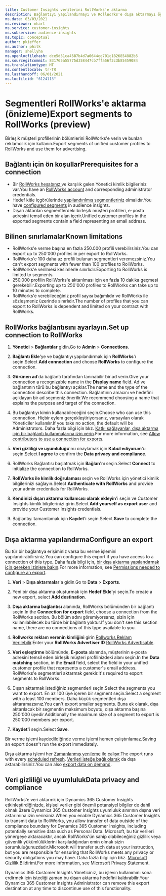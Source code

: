 ```yaml
---
title: Customer Insights verilerini RollWorks'e aktarma
description: Bağlantıyı yapılandırmayı ve RollWorks'e dışa aktarmayı öğrenin.
ms.date: 03/03/2021
ms.reviewer: mhart
ms.service: customer-insights
ms.subservice: audience-insights
ms.topic: conceptual
author: pkieffer
ms.author: philk
manager: shellyha
ms.openlocfilehash: dce5d51ca4587b4d7a0644cc701c1826854882b5
ms.sourcegitcommit: 831765a55775d358447cb7ffa56f2c3b85459084
ms.translationtype: HT
ms.contentlocale: tr-TR
ms.lasthandoff: 06/01/2021
ms.locfileid: "6124113"
---
```

# <a name="export-segments-to-rollworks-preview"></a><span data-ttu-id="d30a7-103">Segmentleri RollWorks'e aktarma (önizleme)</span><span class="sxs-lookup"><span data-stu-id="d30a7-103">Export segments to RollWorks (preview)</span></span>

<span data-ttu-id="d30a7-104">Birleşik müşteri profillerinin bölümlerini RollWorks'e verin ve bunları reklamcılık için kullanın.</span><span class="sxs-lookup"><span data-stu-id="d30a7-104">Export segments of unified customer profiles to RollWorks and use them for advertising.</span></span> 

## <a name="prerequisites-for-a-connection"></a><span data-ttu-id="d30a7-105">Bağlantı için ön koşullar</span><span class="sxs-lookup"><span data-stu-id="d30a7-105">Prerequisites for a connection</span></span>

-   <span data-ttu-id="d30a7-106">Bir [RollWorks hesabınız ](https://www.rollworks.com/) ve karşılık gelen Yönetici kimlik bilgileriniz var.</span><span class="sxs-lookup"><span data-stu-id="d30a7-106">You have an [RollWorks account](https://www.rollworks.com/) and corresponding administrator credentials.</span></span>
-   <span data-ttu-id="d30a7-107">Hedef kitle içgörülerinde [yapılandırılmış segmentleriniz](segments.md) olmalıdır.</span><span class="sxs-lookup"><span data-stu-id="d30a7-107">You have [configured segments](segments.md) in audience insights.</span></span>
-   <span data-ttu-id="d30a7-108">Dışarı aktarılan segmentlerdeki birleşik müşteri profilleri, e-posta adresini temsil eden bir alan içerir.</span><span class="sxs-lookup"><span data-stu-id="d30a7-108">Unified customer profiles in the exported segments contain a field representing an email address.</span></span>

## <a name="known-limitations"></a><span data-ttu-id="d30a7-109">Bilinen sınırlamalar</span><span class="sxs-lookup"><span data-stu-id="d30a7-109">Known limitations</span></span>

- <span data-ttu-id="d30a7-110">RollWorks'e verme başına en fazla 250.000 profili verebilirsiniz.</span><span class="sxs-lookup"><span data-stu-id="d30a7-110">You can export up to 250'000 profiles in per export to RollWorks.</span></span>
- <span data-ttu-id="d30a7-111">RollWorks'e 100 daha az profili bulunan segmentleri veremezsiniz.</span><span class="sxs-lookup"><span data-stu-id="d30a7-111">You can't export segments with fewer than 100 profiles to RollWorks.</span></span> 
- <span data-ttu-id="d30a7-112">RollWorks'e verilmesi kesimlerle sınırlıdır.</span><span class="sxs-lookup"><span data-stu-id="d30a7-112">Exporting to RollWorks is limited to segments.</span></span>
- <span data-ttu-id="d30a7-113">250.000 profilin RollWorks'e aktarılması için en fazla 10 dakika geçmesi gerekebilir.</span><span class="sxs-lookup"><span data-stu-id="d30a7-113">Exporting up to 250'000 profiles to RollWorks can take up to 10 minutes to complete.</span></span> 
- <span data-ttu-id="d30a7-114">RollWorks'e verebileceğiniz profil sayısı bağımlıdır ve RollWorks ile sözleşmeniz üzerinde sınırlıdır.</span><span class="sxs-lookup"><span data-stu-id="d30a7-114">The number of profiles that you can export to RollWorks is dependent and limited on your contract with RollWorks.</span></span>

## <a name="set-up-connection-to-rollworks"></a><span data-ttu-id="d30a7-115">RollWorks bağlantısını ayarlayın.</span><span class="sxs-lookup"><span data-stu-id="d30a7-115">Set up connection to RollWorks</span></span>

1. <span data-ttu-id="d30a7-116">**Yönetici** > **Bağlantılar** gidin.</span><span class="sxs-lookup"><span data-stu-id="d30a7-116">Go to **Admin** > **Connections**.</span></span>

1. <span data-ttu-id="d30a7-117">**Bağlantı Ekle**'ye ve bağlantıyı yapılandırmak için **RollWorks**'ı seçin.</span><span class="sxs-lookup"><span data-stu-id="d30a7-117">Select **Add connection** and choose **RollWorks** to configure the connection.</span></span>

1. <span data-ttu-id="d30a7-118">**Görünen ad**'da bağlantı tarafından tanınabilir bir ad verin.</span><span class="sxs-lookup"><span data-stu-id="d30a7-118">Give your connection a recognizable name in the **Display name** field.</span></span> <span data-ttu-id="d30a7-119">Ad ve bağlantının türü bu bağlantıyı açıklar.</span><span class="sxs-lookup"><span data-stu-id="d30a7-119">The name and the type of the connection describe this connection.</span></span> <span data-ttu-id="d30a7-120">Bağlantının amacını ve hedefini açıklayan bir ad seçmeniz önerilir.</span><span class="sxs-lookup"><span data-stu-id="d30a7-120">We recommend choosing a name that explains the purpose and target of the connection.</span></span>

1. <span data-ttu-id="d30a7-121">Bu bağlantıyı kimin kullanabileceğini seçin.</span><span class="sxs-lookup"><span data-stu-id="d30a7-121">Choose who can use this connection.</span></span> <span data-ttu-id="d30a7-122">Hiçbir eylem gerçekleştiriyorsanız, varsayılan olarak Yöneticiler kullanılır.</span><span class="sxs-lookup"><span data-stu-id="d30a7-122">If you take no action, the default will be Administrators.</span></span> <span data-ttu-id="d30a7-123">Daha fazla bilgi için bkz. [Katkı sağlayanlar, dışa aktarma için bir bağlantı kullanmalarına izin verin](connections.md#allow-contributors-to-use-a-connection-for-exports).</span><span class="sxs-lookup"><span data-stu-id="d30a7-123">For more information, see [Allow contributors to use a connection for exports](connections.md#allow-contributors-to-use-a-connection-for-exports).</span></span>

1. <span data-ttu-id="d30a7-124">**Veri gizliliği ve uyumluluğu**'nu onaylamak için **Kabul ediyorum**'u seçin.</span><span class="sxs-lookup"><span data-stu-id="d30a7-124">Select **I agree** to confirm the **Data privacy and compliance**.</span></span>

1. <span data-ttu-id="d30a7-125">RollWorks Bağlantısı başlatmak için **Bağlan**'nı seçin.</span><span class="sxs-lookup"><span data-stu-id="d30a7-125">Select **Connect** to initialize the connection to RollWorks.</span></span>

1. <span data-ttu-id="d30a7-126">**RollWorks ile kimlik doğrulaması** seçin ve RollWorks için yönetici kimlik bilgilerinizi sağlayın.</span><span class="sxs-lookup"><span data-stu-id="d30a7-126">Select **Authenticate with RollWorks** and provide your admin credentials for RollWorks.</span></span>

1. <span data-ttu-id="d30a7-127">**Kendinizi dışarı aktarma kullanıcısı olarak ekleyin**'i seçin ve Customer Insights kimlik bilgilerinizi girin.</span><span class="sxs-lookup"><span data-stu-id="d30a7-127">Select **Add yourself as export user** and provide your Customer Insights credentials.</span></span>

1. <span data-ttu-id="d30a7-128">Bağlantıyı tamamlamak için **Kaydet**'i seçin.</span><span class="sxs-lookup"><span data-stu-id="d30a7-128">Select **Save** to complete the connection.</span></span>

## <a name="configure-an-export"></a><span data-ttu-id="d30a7-129">Dışa aktarma yapılandırma</span><span class="sxs-lookup"><span data-stu-id="d30a7-129">Configure an export</span></span>

<span data-ttu-id="d30a7-130">Bu tür bir bağlantıya erişiminiz varsa bu verme işlemini yapılandırabilirsiniz.</span><span class="sxs-lookup"><span data-stu-id="d30a7-130">You can configure this export if you have access to a connection of this type.</span></span> <span data-ttu-id="d30a7-131">Daha fazla bilgi için, [bir dışa aktarma yapılandırmak için gereken izinlere bakın](export-destinations.md#set-up-a-new-export).</span><span class="sxs-lookup"><span data-stu-id="d30a7-131">For more information, see [Permissions needed to configure an export](export-destinations.md#set-up-a-new-export).</span></span>

1. <span data-ttu-id="d30a7-132">**Veri** > **Dışa aktarmalar**'a gidin.</span><span class="sxs-lookup"><span data-stu-id="d30a7-132">Go to **Data** > **Exports**.</span></span>

1. <span data-ttu-id="d30a7-133">Yeni bir dışa aktarma oluşturmak için **Hedef Ekle**'yi seçin.</span><span class="sxs-lookup"><span data-stu-id="d30a7-133">To create a new export, select **Add destination**.</span></span>

1. <span data-ttu-id="d30a7-134">**Dışa aktarma bağlantısı** alanında, RollWorks bölümünden bir bağlantı seçin.</span><span class="sxs-lookup"><span data-stu-id="d30a7-134">In the **Connection for export** field, choose a connection from the RollWorks section.</span></span> <span data-ttu-id="d30a7-135">Bu bölüm adını göremiyorsanız, sizin için kullanılabilecek bu türde bir bağlantı yoktur.</span><span class="sxs-lookup"><span data-stu-id="d30a7-135">If you don't see this section name, there are no connections of this type available to you.</span></span>

1. <span data-ttu-id="d30a7-136">**Rollworks reklam verenin kimliğini** girin [Rollworks Reklam Verilebilir](https://help.adroll.com/hc/articles/212011838-Advertiser-Profiles).</span><span class="sxs-lookup"><span data-stu-id="d30a7-136">Enter your **RollWorks Advertiser ID** [RollWorks Advertisable](https://help.adroll.com/hc/articles/212011838-Advertiser-Profiles).</span></span>

3. <span data-ttu-id="d30a7-137">**Veri eşleştirme** bölümünde, **E-posta** alanında, müşterinin e-posta adresini temsil eden birleşik müşteri profilinizdeki alanı seçin.</span><span class="sxs-lookup"><span data-stu-id="d30a7-137">In the **Data matching** section, in the **Email** field, select the field in your unified customer profile that represents a customer's email address.</span></span> <span data-ttu-id="d30a7-138">RollWorks'e segmentleri aktarmak gerekir.</span><span class="sxs-lookup"><span data-stu-id="d30a7-138">It's required to export segments to RollWorks.</span></span>

1. <span data-ttu-id="d30a7-139">Dışarı aktarmak istediğiniz segmentleri seçin.</span><span class="sxs-lookup"><span data-stu-id="d30a7-139">Select the segments you want to export.</span></span> <span data-ttu-id="d30a7-140">En az 100 üye içeren bir segment seçin.</span><span class="sxs-lookup"><span data-stu-id="d30a7-140">Select a segment with a least 100 members.</span></span> <span data-ttu-id="d30a7-141">Daha küçük segmentleri dışa aktaramazsınız.</span><span class="sxs-lookup"><span data-stu-id="d30a7-141">You can't export smaller segments.</span></span> <span data-ttu-id="d30a7-142">Buna ek olarak, dışa aktarılacak bir segmentin maksimum boyutu, dışa aktarma başına 250'000 üyedir.</span><span class="sxs-lookup"><span data-stu-id="d30a7-142">Additionally the maximum size of a segment to export is 250'000 members per export.</span></span> 

1. <span data-ttu-id="d30a7-143">**Kaydet**'i seçin.</span><span class="sxs-lookup"><span data-stu-id="d30a7-143">Select **Save**.</span></span>

<span data-ttu-id="d30a7-144">Bir verme işlemi kaydedildiğinde verme işlemi hemen çalıştırılamaz.</span><span class="sxs-lookup"><span data-stu-id="d30a7-144">Saving an export doesn't run the export immediately.</span></span>

<span data-ttu-id="d30a7-145">Dışa aktarma işlemi her [Zamanlanmış yenileme](system.md#schedule-tab) ile çalışır.</span><span class="sxs-lookup"><span data-stu-id="d30a7-145">The export runs with every [scheduled refresh](system.md#schedule-tab).</span></span> <span data-ttu-id="d30a7-146">[Verileri isteğe bağlı olarak](export-destinations.md#run-exports-on-demand) da dışa aktarabilirsiniz.</span><span class="sxs-lookup"><span data-stu-id="d30a7-146">You can also [export data on demand](export-destinations.md#run-exports-on-demand).</span></span> 


## <a name="data-privacy-and-compliance"></a><span data-ttu-id="d30a7-147">Veri gizliliği ve uyumluluk</span><span class="sxs-lookup"><span data-stu-id="d30a7-147">Data privacy and compliance</span></span>

<span data-ttu-id="d30a7-148">RollWorks'e veri aktarmk için Dynamics 365 Customer Insights etkinleştirdiğinizde, kişisel veriler gibi önemli potansiyel bilgiler de dahil olmak üzere Dynamics 365 Customer Insights uyumluluk sınırının dışına veri aktarımına izin verirsiniz.</span><span class="sxs-lookup"><span data-stu-id="d30a7-148">When you enable Dynamics 365 Customer Insights to transmit data to RollWorks, you allow transfer of data outside of the compliance boundary for Dynamics 365 Customer Insights, including potentially sensitive data such as Personal Data.</span></span> <span data-ttu-id="d30a7-149">Microsoft, bu tür verileri yönergeye aktaracaktır, ancak RollWorks'ün sahip olabileceğiniz gizlilik veya güvenlik yükümlülüklerini karşıladığından emin olmak sizin sorumluluğunuzdadır.</span><span class="sxs-lookup"><span data-stu-id="d30a7-149">Microsoft will transfer such data at your instruction, but you are responsible for ensuring that RollWorks meets any privacy or security obligations you may have.</span></span> <span data-ttu-id="d30a7-150">Daha fazla bilgi için bkz. [Microsoft Gizlilik Bildirimi](https://go.microsoft.com/fwlink/?linkid=396732).</span><span class="sxs-lookup"><span data-stu-id="d30a7-150">For more information, see [Microsoft Privacy Statement](https://go.microsoft.com/fwlink/?linkid=396732).</span></span>

<span data-ttu-id="d30a7-151">Dynamics 365 Customer Insights Yöneticiniz, bu işlevin kullanımını sona erdirmek için istediği zaman bu dışarı aktarma hedefini kaldırabilir.</span><span class="sxs-lookup"><span data-stu-id="d30a7-151">Your Dynamics 365 Customer Insights Administrator can remove this export destination at any time to discontinue use of this functionality.</span></span>
